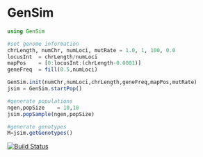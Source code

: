 # GenSim

```Julia
using GenSim

#set genome information
chrLength, numChr, numLoci, mutRate = 1.0, 1, 100, 0.0
locusInt  = chrLength/numLoci
mapPos    = [0:locusInt:(chrLength-0.0001)]
geneFreq  = fill(0.5,numLoci)

GenSim.init(numChr,numLoci,chrLength,geneFreq,mapPos,mutRate)
jsim = GenSim.startPop()

#generate populations
ngen,popSize    = 10,10
jsim.popSample(ngen,popSize)

#generate genotypes
M=jsim.getGenotypes()
```














[![Build Status](https://travis-ci.org/reworkhow/GenSim.jl.svg?branch=master)](https://travis-ci.org/reworkhow/GenSim.jl)
